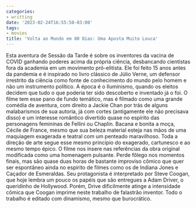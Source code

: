 ```yaml
---
categories:
- writting
date: '2023-02-24T16:55:50-03:00'
tags:
- movies
title: 'Volta ao Mundo em 80 Dias: Uma Aposta Muito Louca'
---
```


Esta aventura de Sessão da Tarde é sobre os inventores da vacina de COVID ganhando poderes acima da própria ciência, desbancando cientistas fora da academia em um movimento pró-elitista. Ele foi feito 15 anos antes da pandemia e é inspirado no livro clássico de Júlio Verne, um defensor irrestrito da ciência como fonte de conhecimento do mundo pelo homem e não um instrumento político. A época é o Iluminismo, quando os eleitos decidem que tudo o que poderia ter sido descoberto e inventado já o foi. O filme tem esse pano de fundo temático, mas é filmado como uma grande comédia de aventura, com direito a Jackie Chan por trás de alguns malabarismos de sua autoria, já com cortes (antigamente ele não precisava disso) e um interesse romântico divertido quase no espírito das personagens femininas de Fellini ou Chaplin. Bacana e bonita a moça, Cécile de France, mesmo que sua beleza material esteja nas mãos de uma maquiagem exagerada e teatral com um penteado maravilhoso. Toda a direção de arte segue esse mesmo princípio do exagerado, cartunesco e ao mesmo tempo épico. O filme nos insere nas referências da obra original modificada como uma homenagem pulsante. Perde fôlego nos momentos finais, mas são quase duas horas de bastante improviso cômico que quer ser espontâneo ainda no espírito de filmes como os de Indiana Jones e Caçador de Esmeraldas. Seu protagonista é interpretado por Steve Coogan, que hoje lembra um pouco os papéis que são entregues a Adam Driver, o queridinho de Hollywood. Porém, Drive dificilmente atinge a intensidade cômica que Coogan imprime neste trabalho de falastrão inventor. Todo o trabalho é editado com dinamismo, mesmo que burocrático.


